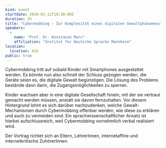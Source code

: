 ```yaml
---
kind: event
startdate: 2018-01-11T19:30:00Z
duration: 2h
title: "Cybermobbing - Zur Komplexität eines digitalen Gewaltphänomens"
speakers:
  -
    name: "Prof. Dr. Konstanze Marx"
    affiliation: "Institut für Deutsche Sprache Mannheim"
location:
  location: bib
public: true
---
```

Cybermobbing tritt auf sobald Kinder mit Smartphones ausgestattet werden. Es könnte nun also schnell der Schluss gezogen werden, die Geräte seien es, die digitale Gewalt begünstigen. Die Lösung des Problems bestände dann darin, die Zugangsmöglichkeiten zu sperren.

Kinder wachsen aber in eine digitale Gesellschaft hinein, mit der sie vertraut gemacht werden müssen, anstatt sie davon fernzuhalten. Vor diesem Hintergrund lohnt es sich darüber nachzudenken, welche Gewalt-Mechanismen durch Cybermobbing offenbar werden, wie diese zu erklären und auch zu vermeiden sind. Ein sprachwissenschaftlicher Ansatz ist hierbei aufschlussreich, weil Cybermobbing vornehmlich verbal realisiert wird.

Der Vortrag richtet sich an Eltern, LehrerInnen, internetaffine und internetkritische ZuhörerInnen.
